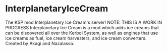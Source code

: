 # InterplanetaryIceCream
The KSP mod Interplanetary Ice Cream's server!
NOTE: THIS IS A WORK IN PROGRESS
Interplanetary Ice Cream is a mod which adds ice creams that can be discovered all over the Kerbol System, as well as engines that use ice creams as fuel, ice cream harvesters, and ice cream converters. 
Created by Akagi and Nazalassa.
